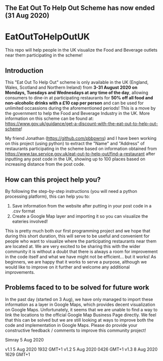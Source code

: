 ## The Eat Out To Help Out Scheme has now ended (31 Aug 2020) ##

# EatOutToHelpOutUK
This repo will help people in the UK visualize the Food and Beverage outlets near them participating in the scheme!


## Introduction
This "Eat Out To Help Out" scheme is only available in the UK (England, Wales, Scotland and Northern Ireland) from **3-31 August 2020 on Mondays, Tuesdays and Wednesdays at any time of the day**, allowing consumers to dine-in at participating restaurants for **50% off all food and non-alcoholic drinks with a £10 cap per person** and can be used for unlimited occassions during the aforementioned periods! This is a move by the government to help the Food and Beverage Industry in the UK. More information on this scheme can be found at: https://www.gov.uk/guidance/get-a-discount-with-the-eat-out-to-help-out-scheme!

My friend Jonathan (https://github.com/pbbpwns) and I have been working on this project (using python) to extract the "Name" and "Address" of restaurants participating in the scheme based on information obtained from https://www.tax.service.gov.uk/eat-out-to-help-out/find-a-restaurant after inputting any post code in the UK, showing up to 100 places based on increasing distance from the post code. 

## How can this project help you?
By following the step-by-step instructions (you will need a python processing platform), this can help you to:
1) Save information from the website after putting in your post code in a .csv format
2) Create a Google Map layer and importing it so you can visualize the eateries involved!

This is pretty much both our first programming project and we hope that during this short duration, this will serve to be useful and convenient for people who want to visualize where the participating restaurants near them are located at. We are very excited to be sharing this with the wider community it is without a doubt that there is always a room for improvement in the code itself and what we have might not be efficient... but it works! As beginners, we are happy that it works to serve a purpose, although we would like to improve on it further and welcome any additional improvements.

## Problems faced to to be solved for future work
In the past day (started on 3 Aug), we have only managed to import these information as a layer in Google Maps, which provides decent visualization on Google Maps. Unfortunately, it seems that we are unable to find a way to link the locations to the official Google Map Business Page directly. We feel that this can be solved but we are still looking at ways to improve both the code and implementation in Google Maps. Please do provide your constructive feedback / comments to improve this community project!

Simray
5 Aug 2020

v1.1 5 Aug 2020 1932 GMT+1
v1.2 5 Aug 2020 0426 GMT+1
v1.3 8 Aug 2020 1629 GMT+1
